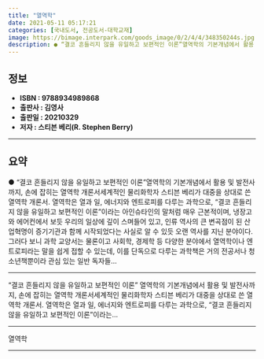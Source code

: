 ```yaml
---
title: "열역학"
date: 2021-05-11 05:17:21
categories: [국내도서, 전공도서-대학교재]
image: https://bimage.interpark.com/goods_image/0/2/4/4/348350244s.jpg
description: ● “결코 흔들리지 않을 유일하고 보편적인 이론”열역학의 기본개념에서 활용 및 발전사까지, 손에 잡히는 열역학 개론서세계적인 물리화학자 스티븐 베리가 대중을 상대로 쓴 열역학 개론서. 열역학은 열과 일, 에너지와 엔트로피를 다루는 과학으로, “결코 흔들리지 않을 유일하고 보편적인 이론
---
```


## **정보**

- **ISBN : 9788934989868**
- **출판사 : 김영사**
- **출판일 : 20210329**
- **저자 : 스티븐 베리(R. Stephen Berry)**

------



## **요약**

●  “결코 흔들리지 않을 유일하고 보편적인 이론”열역학의 기본개념에서 활용 및 발전사까지, 손에 잡히는 열역학 개론서세계적인 물리화학자 스티븐 베리가 대중을 상대로 쓴 열역학 개론서. 열역학은 열과 일, 에너지와 엔트로피를 다루는 과학으로, “결코 흔들리지 않을 유일하고 보편적인 이론”이라는 아인슈타인의 말처럼 매우 근본적이며, 냉장고와 에어컨에서 보듯 우리의 일상에 깊이 스며들어 있고, 인류 역사의 큰 변곡점이 된 산업혁명이 증기기관과 함께 시작되었다는 사실로 알 수 있듯 오랜 역사를 지닌 분야이다. 그러다 보니 과학 교양서는 물론이고 사회학, 경제학 등 다양한 분야에서 열역학이나 엔트로피라는 말을 쉽게 접할 수 있는데, 이를 단독으로 다루는 과학책은 거의 전공서나 청소년책뿐이라 관심 있는 일반 독자들...

------

“결코 흔들리지 않을 유일하고 보편적인 이론”
열역학의 기본개념에서 활용 및 발전사까지, 
손에 잡히는 열역학 개론서세계적인 물리화학자 스티븐 베리가 대중을 상대로 쓴 열역학 개론서. 열역학은 열과 일, 에너지와 엔트로피를 다루는 과학으로, “결코 흔들리지 않을 유일하고 보편적인 이론”이라는... 

------


열역학 

------


